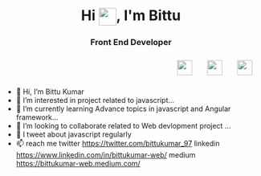 <h1 align="center">Hi <img align="center" src="https://media.tenor.com/Zh_jzyMKfn0AAAAi/wave-hello.gif" width="35" height="35"/>, I'm Bittu</h1>
<h3 align="center">Front End Developer</h3>
<div align=center style="display: flex; align-items: center; justify-content: end; gap: 10px">
<a href="https://www.linkedin.com/in/bittukumar-web/"><img src="https://cdn.cdnlogo.com/logos/l/66/linkedin-icon.svg" width="30" hspace="10" vspace="10"></a>
<a href="https://bittukumar-web.medium.com/"><img src="https://cdn.cdnlogo.com/logos/m/21/monogram-medium.svg" width="30" hspace="10" vspace="10"></a>
<a href="https://twitter.com/bittukumar_97"><img src="https://upload.wikimedia.org/wikipedia/commons/thumb/6/6f/Logo_of_Twitter.svg/512px-Logo_of_Twitter.svg.png?20220821125553" width="30" hspace="10" vspace="10"></a>


</div>


- 👋 Hi, I’m Bittu Kumar
- 👀 I’m interested in project related to javascript...
- 🌱 I’m currently learning  Advance topics in javascript and Angular framework...
- 💞️ I’m looking to collaborate related to Web devlopment project ...
- 💞️ I tweet about javascript regularly
- 📫 reach me 
           twitter https://twitter.com/bittukumar_97
           linkedin https://www.linkedin.com/in/bittukumar-web/
           medium https://bittukumar-web.medium.com/
<!---
bittu1040/bittu1040 is a ✨ special ✨ repository because its `README.md` (this file) appears on your GitHub profile.
You can click the Preview link to take a look at your changes.
--->
